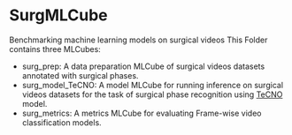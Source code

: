 # SurgMLCube
Benchmarking machine learning models on surgical videos
This Folder contains three MLCubes:
  * surg_prep: A data preparation MLCube of surgical videos datasets annotated with surgical phases.
  * surg_model_TeCNO: A model MLCube for running inference on surgical videos datasets for the task of surgical phase recognition using [TeCNO](https://doi.org/10.1007/978-3-030-59716-0_33) model.
  * surg_metrics: A metrics MLCube for evaluating Frame-wise video classification models.
